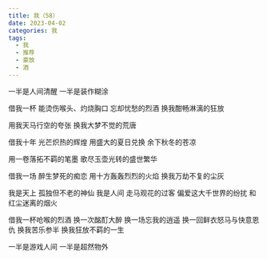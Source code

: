 ```yaml
---
title: 我（58）
date: 2023-04-02
categories: 我
tags:
  - 我
  - 推荐
  - 豪放
  - 酒
---
```


一半是人间清醒
一半是装作糊涂

借我一杯
能烫伤喉头、灼烧胸口
忘却忧愁的烈酒
换我酣畅淋漓的狂放
<!--more-->
用我天马行空的夸张
换我大梦不觉的荒唐

借我十年
光芒炽热的辉煌
用盛大的夏日兑换
余下秋冬的苍凉

用一卷落拓不羁的笔墨
歌尽玉壶光转的盛世繁华

借我一场
醉生梦死的痴恋
用十方轰轰烈烈的火焰
换我万劫不复的尘灰

我是天上
孤独但不老的神仙
我是人间
走马观花的过客
偏爱这大千世界的纷扰
和红尘迷离的烟火

借我一杯呛喉的烈酒
换一次酩酊大醉
换一场忘我的逍遥
换一回鲜衣怒马与快意恩仇
换我苦乐参半
换我狂放不羁的一生

一半是游戏人间
一半是超然物外
